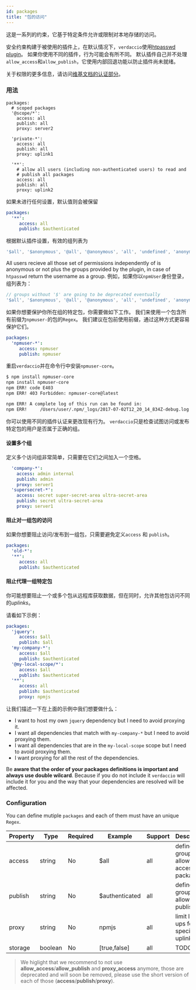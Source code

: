 ```yaml
---
id: packages
title: "包的访问"
---
```

这是一系列的约束，它基于特定条件允许或限制对本地存储的访问。

安全约束构建于被使用的插件上，在默认情况下，`verdaccio`使用[htpasswd plugin](https://github.com/verdaccio/verdaccio-htpasswd)。 如果你使用不同的插件，行为可能会有所不同。 默认插件自己并不处理`allow_access`和`allow_publish`，它使用内部回退功能以防止插件尚未就绪。

关于权限的更多信息，请访问[维基文档的认证部分](auth.md)。

### 用法

```yalm
packages:
  # scoped packages
  '@scope/*':
    access: all
    publish: all
    proxy: server2

  'private-*':
    access: all
    publish: all
    proxy: uplink1

  '**':
    # allow all users (including non-authenticated users) to read and
    # publish all packages
    access: all
    publish: all
    proxy: uplink2
```

如果未进行任何设置，默认值则会被保留

```yaml
packages:
  '**':
     access: all
     publish: $authenticated
```

根据默认插件设置，有效的组列表为

```js
'$all', '$anonymous', '@all', '@anonymous', 'all', 'undefined', 'anonymous'
```

All users recieve all those set of permissions independently of is anonymous or not plus the groups provided by the plugin, in case of `htpasswd` return the username as a group. 例如，如果你以`npmUser`身份登录，组列表为：

```js
// groups without '$' are going to be deprecated eventually
'$all', '$anonymous', '@all', '@anonymous', 'all', 'undefined', 'anonymous', 'npmUser'
```

如果你想要保护你所在组的特定包，你需要做如下工作。 我们来使用一个包含所有前缀为`npmuser-`的包的`Regex`。 我们建议在包前使用前缀，通过这种方式更容易保护它们。

```yaml
packages:
  'npmuser-*':
     access: npmuser
     publish: npmuser
```

重启`verdaccio`并在命令行中安装`npmuser-core`。

```bash
$ npm install npmuser-core
npm install npmuser-core
npm ERR! code E403
npm ERR! 403 Forbidden: npmuser-core@latest

npm ERR! A complete log of this run can be found in:
npm ERR!     /Users/user/.npm/_logs/2017-07-02T12_20_14_834Z-debug.log
```

你可以使用不同的插件认证来更改现有行为。 `verdaccio`只是检查试图访问或发布特定包的用户是否属于正确的组。

#### 设置多个组

定义多个访问组非常简单，只需要在它们之间加入一个空格。

```yaml
  'company-*':
    access: admin internal
    publish: admin
    proxy: server1
  'supersecret-*':
    access: secret super-secret-area ultra-secret-area
    publish: secret ultra-secret-area
    proxy: server1

```

#### 阻止对一组包的访问

如果你想要阻止访问/发布到一组包，只需要避免定义`access` 和 `publish`。

```yaml
packages:
  'old-*':
  '**':
     access: all
     publish: $authenticated
```

#### 阻止代理一组特定包

你可能想要阻止一个或多个包从远程库获取数据，但在同时，允许其他包访问不同的*uplinks*。

请看如下示例：

```yaml
packages:
  'jquery':
     access: $all
     publish: $all
  'my-company-*':
     access: $all
     publish: $authenticated
  '@my-local-scope/*':
     access: $all
     publish: $authenticated
  '**':
     access: all
     publish: $authenticated
     proxy: npmjs
```

让我们描述一下在上面的示例中我们想要做什么：

* I want to host my own `jquery` dependency but I need to avoid proxying it.
* I want all dependencies that match with `my-company-*` but I need to avoid proxying them.
* I want all dependencies that are in the `my-local-scope` scope but I need to avoid proxying them.
* I want proxying for all the rest of the dependencies.

Be **aware that the order of your packages definitions is important and always use double wilcard**. Because if you do not include it `verdaccio` will include it for you and the way that your dependencies are resolved will be affected.

### Configuration

You can define mutiple `packages` and each of them must have an unique `Regex`.

| Property | Type    | Required | Example        | Support | Description                                 |
| -------- | ------- | -------- | -------------- | ------- | ------------------------------------------- |
| access   | string  | No       | $all           | all     | define groups allowed to access the package |
| publish  | string  | No       | $authenticated | all     | define groups allowed to publish            |
| proxy    | string  | No       | npmjs          | all     | limit look ups for specific uplink          |
| storage  | boolean | No       | [true,false]   | all     | TODO                                        |

> We higlight that we recommend to not use **allow_access**/**allow_publish** and **proxy_access** anymore, those are deprecated and will soon be removed, please use the short version of each of those (**access**/**publish**/**proxy**).